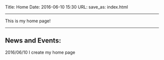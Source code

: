 Title: Home
Date: 2016-06-10 15:30
URL:
save_as: index.html     


---  

This is my home page!

---

## News and Events:
2016/06/10 I create my home page 